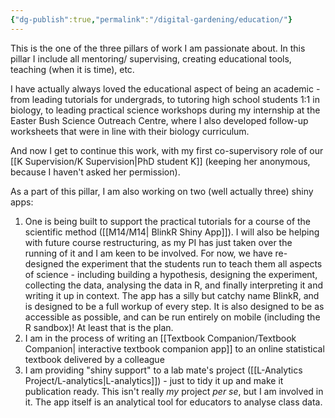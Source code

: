 ```yaml
---
{"dg-publish":true,"permalink":"/digital-gardening/education/"}
---
```


This is the one of the three pillars of work I am passionate about. In this pillar I include all mentoring/ supervising, creating educational tools, teaching (when it is time), etc. 

I have actually always loved the educational aspect of being an academic - from leading tutorials for undergrads, to tutoring high school students 1:1 in biology, to leading practical science workshops during my internship at the Easter Bush Science Outreach Centre, where I also developed follow-up worksheets that were in line with their biology curriculum.

And now I get to continue this work, with my first co-supervisory role of our [[K Supervision/K Supervision\|PhD student K]] (keeping her anonymous, because I haven't asked her permission).

As a part of this pillar, I am also working on two (well actually three) shiny apps: 

1. One is being built to support the practical tutorials for a course of the scientific method ([[M14/M14\| BlinkR Shiny App]]). I will also be helping with future course restructuring, as my PI has just taken over the running of it and I am keen to be involved. For now, we have re-designed the experiment that the students run to teach them all aspects of science - including building a hypothesis, designing the experiment, collecting the data, analysing the data in R, and finally interpreting it and writing it up in context. The app has a silly but catchy name BlinkR, and is designed to be a full workup of every step. It is also designed to be as accessible as possible, and can be run entirely on mobile (including the R sandbox)! At least that is the plan. 
2. I am in the process of writing an [[Textbook Companion/Textbook Companion\| interactive textbook companion app]] to an online statistical textbook delivered by a colleague
3. I am providing "shiny support" to a lab mate's project ([[L-Analytics Project/L-analytics\|L-analytics]]) - just to tidy it up and make it publication ready. This isn't really _my_ project *per se*, but I am involved in it. The app itself is an analytical tool for educators to analyse class data.

